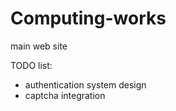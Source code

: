Computing-works
================

main web site

TODO list:
* authentication system design
* captcha integration
